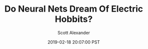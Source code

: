 ---
layout: podcast
title: "Do Neural Nets Dream Of Electric Hobbits?"
author: Scott Alexander
description: https://slatestarcodex.com/2019/02/18/do-neural-nets-dream-of-electric-hobbits/
date: 2019-02-18 20:07:00 PST
length: 3214397
duration: 803
guid: do-neural-nets-dream-of-electric-hobbits
---